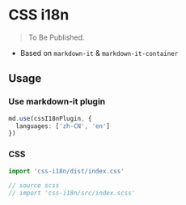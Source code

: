 # CSS i18n

> To Be Published.

- Based on `markdown-it` & `markdown-it-container`

## Usage

### Use markdown-it plugin

```ts
md.use(cssI18nPlugin, {
  languages: ['zh-CN', 'en']
})
```

### CSS

```ts
import 'css-i18n/dist/index.css'

// source scss
// import 'css-i18n/src/index.scss'
```
